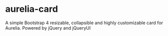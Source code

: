 # aurelia-card

A simple Bootstrap 4 resizable, collapsible and highly customizable card for Aurelia. Powered by jQuery and jQueryUI
